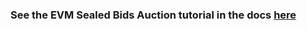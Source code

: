 ### See the EVM Sealed Bids Auction tutorial in the docs [here](https://docs.scrt.network/secret-network-documentation/confidential-computing-layer/ethereum-evm-developer-toolkit/usecases/sealed-bid-auction)
